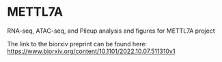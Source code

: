 # METTL7A
RNA-seq, ATAC-seq, and Pileup analysis and figures for METTL7A project

The link to the biorxiv preprint can be found here: https://www.biorxiv.org/content/10.1101/2022.10.07.511310v1 
